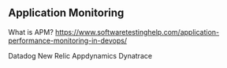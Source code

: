 ## Application Monitoring


What is APM?
https://www.softwaretestinghelp.com/application-performance-monitoring-in-devops/

Datadog
New Relic
Appdynamics
Dynatrace
